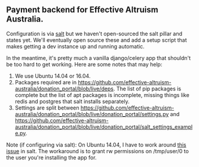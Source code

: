 ## Payment backend for Effective Altruism Australia.

Configuration is via [salt](https://docs.saltstack.com/en/latest/) but we haven't open-sourced the salt pillar and
states yet. We'll eventually open source these and add a setup script that makes getting a dev instance up and running automatic.

In the meantime, it's pretty much a vanilla django/celery app that shouldn't be too hard to get working.
Here are some notes that may help:

1. We use Ubuntu 14.04 or 16.04.
2. Packages required are in https://github.com/effective-altruism-australia/donation_portal/blob/live/deps. The list of
pip packages is complete but the list of apt packages is incomplete, missing things like redis and postgres that salt
installs separately.
3. Settings are split between https://github.com/effective-altruism-australia/donation_portal/blob/live/donation_portal/settings.py
and https://github.com/effective-altruism-australia/donation_portal/blob/live/donation_portal/salt_settings_example.py.


Note (if configuring via salt): On Ubuntu 14.04, I have to work around [this issue](https://github.com/saltstack/salt/issues/19532)
in salt. The workaround is to grant rw permissions on /tmp/user/0 to the user you're installing the app for.

